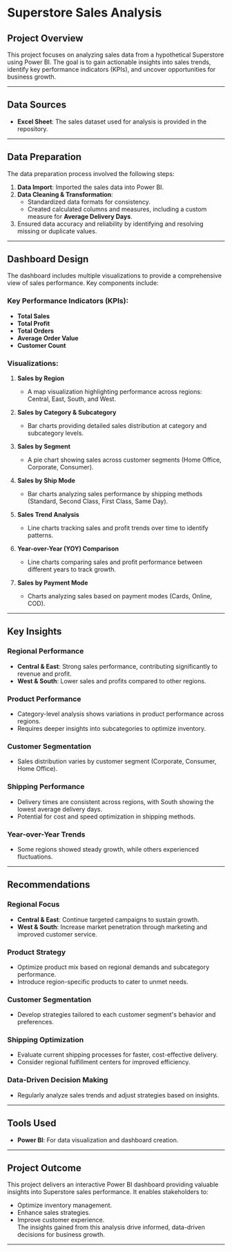 # **Superstore Sales Analysis**

## **Project Overview**

This project focuses on analyzing sales data from a hypothetical Superstore using Power BI. The goal is to gain actionable insights into sales trends, identify key performance indicators (KPIs), and uncover opportunities for business growth.

---

## **Data Sources**
- **Excel Sheet**: The sales dataset used for analysis is provided in the repository.

---

## **Data Preparation**

The data preparation process involved the following steps:  
1. **Data Import**: Imported the sales data into Power BI.  
2. **Data Cleaning & Transformation**: 
   - Standardized data formats for consistency.  
   - Created calculated columns and measures, including a custom measure for **Average Delivery Days**.  
3. Ensured data accuracy and reliability by identifying and resolving missing or duplicate values.

---

## **Dashboard Design**

The dashboard includes multiple visualizations to provide a comprehensive view of sales performance. Key components include:

### **Key Performance Indicators (KPIs):**
- **Total Sales**
- **Total Profit**
- **Total Orders**
- **Average Order Value**
- **Customer Count**

### **Visualizations:**
1. **Sales by Region**  
   - A map visualization highlighting performance across regions: Central, East, South, and West.  

2. **Sales by Category & Subcategory**  
   - Bar charts providing detailed sales distribution at category and subcategory levels.  

3. **Sales by Segment**  
   - A pie chart showing sales across customer segments (Home Office, Corporate, Consumer).  

4. **Sales by Ship Mode**  
   - Bar charts analyzing sales performance by shipping methods (Standard, Second Class, First Class, Same Day).  

5. **Sales Trend Analysis**  
   - Line charts tracking sales and profit trends over time to identify patterns.  

6. **Year-over-Year (YOY) Comparison**  
   - Line charts comparing sales and profit performance between different years to track growth.  

7. **Sales by Payment Mode**  
   - Charts analyzing sales based on payment modes (Cards, Online, COD).  

---

## **Key Insights**

### **Regional Performance**
- **Central & East**: Strong sales performance, contributing significantly to revenue and profit.  
- **West & South**: Lower sales and profits compared to other regions.  

### **Product Performance**
- Category-level analysis shows variations in product performance across regions.  
- Requires deeper insights into subcategories to optimize inventory.  

### **Customer Segmentation**
- Sales distribution varies by customer segment (Corporate, Consumer, Home Office).  

### **Shipping Performance**
- Delivery times are consistent across regions, with South showing the lowest average delivery days.  
- Potential for cost and speed optimization in shipping methods.  

### **Year-over-Year Trends**
- Some regions showed steady growth, while others experienced fluctuations.

---

## **Recommendations**

### **Regional Focus**
- **Central & East**: Continue targeted campaigns to sustain growth.  
- **West & South**: Increase market penetration through marketing and improved customer service.  

### **Product Strategy**
- Optimize product mix based on regional demands and subcategory performance.  
- Introduce region-specific products to cater to unmet needs.  

### **Customer Segmentation**
- Develop strategies tailored to each customer segment's behavior and preferences.  

### **Shipping Optimization**
- Evaluate current shipping processes for faster, cost-effective delivery.  
- Consider regional fulfillment centers for improved efficiency.  

### **Data-Driven Decision Making**
- Regularly analyze sales trends and adjust strategies based on insights.

---

## **Tools Used**

- **Power BI**: For data visualization and dashboard creation.

---

## **Project Outcome**

This project delivers an interactive Power BI dashboard providing valuable insights into Superstore sales performance. It enables stakeholders to:  
- Optimize inventory management.  
- Enhance sales strategies.  
- Improve customer experience.  
The insights gained from this analysis drive informed, data-driven decisions for business growth.  

---
